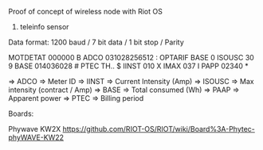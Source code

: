 
Proof of concept of wireless node with Riot OS 


1. teleinfo sensor

Data format: 1200 baud / 7 bit data / 1 bit stop / Parity

MOTDETAT 000000 B
ADCO 031028256512 :
OPTARIF BASE 0
ISOUSC 30 9
BASE 014036028 #
PTEC TH.. $
IINST 010 X
IMAX 037 I
PAPP 02340 *

=> ADCO   => Meter ID
=> IINST  => Current Intensity (Amp)
=> ISOUSC => Max intensity (contract / Amp)
=> BASE   => Total consumed  (Wh)
=> PAAP   => Apparent power
=> PTEC   => Billing period


Boards: 

Phywave KW2X
https://github.com/RIOT-OS/RIOT/wiki/Board%3A-Phytec-phyWAVE-KW22



